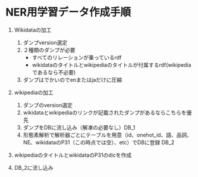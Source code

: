 # NER用学習データ作成手順

1. Wikidataの加工
   1. ダンプversion選定
   2. ２種類のダンプが必要
      - すべてのリレーションが乗っているrdf
      - wikidataのタイトルとwikipediaのタイトルが付属するrdf(wikipediaであるなら不必要)
   3. ダンプはでかいのでenまたはjaだけに圧縮

2. wikipediaの加工
   1. ダンプのversion選定
   2. wikidataとwikipediaのリンクが記載されたダンプがあるならこちらを優先
   3. ダンプをDBに流し込み（解凍の必要なし）DB_1
   4. 形態素解析で解析器ごとにテーブルを用意（id、onehot_id、語、品詞、NE、wikidataのP31（この時点では空）、etc）でDBに登録 DB_2

3. wikipediaのタイトルとwikidataのP31のdicを作成
4. DB_2に流し込み
